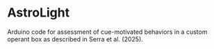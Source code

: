 # AstroLight

Arduino code for assessment of cue-motivated behaviors in a custom operant box as described in Serra et al. (2025).
